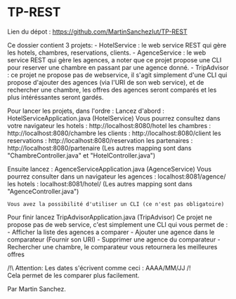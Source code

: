 # TP-REST


Lien du dépot : https://github.com/MartinSanchezIut/TP-REST


Ce dossier contient 3 projets:
	- HotelService : le web service REST qui gère les hotels, chambres, reservations, clients.
	- AgenceService : le web service REST qui gère les agences, a noter que ce projet propose une CLI pour reserver une chambre en passant par une agence donné.
	- TripAdvisor : ce projet ne propose pas de webservice, il s'agit simplement d'une CLI qui propose d'ajouter des agences (via l'URI de son web service), et de rechercher une chambre, les offres des agences seront comparés et les plus intéréssantes seront gardés.
	
	
Pour lancer les projets, dans l'ordre : 
Lancez d'abord : HotelServiceApplication.java (HotelService)
	Vous pourrez consultez dans votre navigateur les hotels : http://localhost:8080/hotel
						       les chambres : http://localhost:8080/chambre
						       les clients : http://localhost:8080/client
						       les reservations : http://localhost:8080/reservation
						       les partenaires : http://localhost:8080/partenaire 
	(Les autres mapping sont dans "ChambreController.java" et "HotelController.java")


Ensuite lancez : AgenceServiceApplication.java (AgenceService)
	Vous pourrez consulter dans un navigateur les agences : localhost:8081/agence/ 
						    les hotels : localhost:8081/hotel/
	(Les autres mapping sont dans "AgenceController.java")
	
	Vous avez la possibilité d'utiliser un CLI (ce n'est pas obligatoire)
	
	
Pour finir lancez TripAdvisorApplication.java (TripAdvisor)
	Ce projet ne propose pas de web service, c'est simplement une CLI qui vous permet de :
		- Afficher la liste des agences a comparer
		- Ajouter une agence dans le comparateur (Fournir son URI)
		- Supprimer une agence du comparateur
		- Rechercher une chambre, le comparateur vous retournera les meilleures offres 


/!\ Attention: Les dates s'écrivent comme ceci : AAAA/MM/JJ /!\
Cela permet de les comparer plus facilement.








Par Martin Sanchez.
